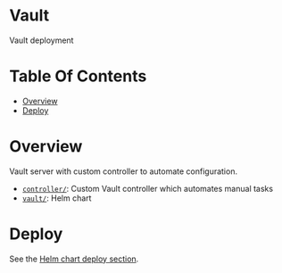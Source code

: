 # Vault
Vault deployment

# Table Of Contents
- [Overview](#overview)
- [Deploy](#deploy)

# Overview
Vault server with custom controller to automate configuration.

- [`controller/`](controller): Custom Vault controller which automates 
  manual tasks
- [`vault/`](vault): Helm chart

# Deploy
See the [Helm chart deploy section](vault/README.md#deploy).
